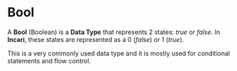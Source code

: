 # Bool

A **Bool** \(Boolean\) is a **Data Type** that represents 2 states: _true_ or _false._ In **Incari**, these states are represented as a 0 \(_false_\) or 1 \(_true_\).

This is a very commonly used data type and it is mostly used for conditional statements and flow control.

